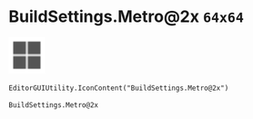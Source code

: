 # BuildSettings.Metro@2x `64x64`
<img src="/img/BuildSettings.Metro.png" width=64 height=64>

``` CSharp
EditorGUIUtility.IconContent("BuildSettings.Metro@2x")
```
```
BuildSettings.Metro@2x
```
